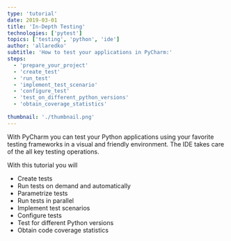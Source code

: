 ```yaml
---
type: 'tutorial'
date: 2019-03-01
title: 'In-Depth Testing'
technologies: ['pytest']
topics: ['testing', 'python', 'ide']
author: 'allaredko'
subtitle: 'How to test your applications in PyCharm:'
steps:
  - 'prepare_your_project'
  - 'create_test'
  - 'run_test'
  - 'implement_test_scenario'
  - 'configure_test'
  - 'test_on_different_python_versions'
  - 'obtain_coverage_statistics'
  
thumbnail: './thumbnail.png'
---
```


With PyCharm you can test your Python applications
using your favorite testing frameworks in a visual 
and friendly environment. The IDE takes care of the 
all key testing operations. 

With this tutorial you will

- Create tests
- Run tests on demand and automatically
- Parametrize tests
- Run tests in parallel
- Implement test scenarios
- Configure tests
- Test for different Python versions
- Obtain code coverage statistics